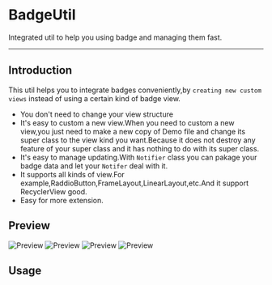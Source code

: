 # BadgeUtil
Integrated util to help you using badge and managing them fast.

---
## Introduction

This util helps you to integrate badges conveniently,by `creating new custom views` instead of using a certain kind of badge view.<br>
* You don't need to change your view structure
* It's easy to custom a new view.When you need to custom a new view,you just need to make a new copy of Demo file and change its super class to the view kind you want.Because it does not destroy any feature of your super class and it has nothing to do with its super class.
* It's easy to manage updating.With `Notifier` class you can pakage your badge data and let your `Notifer` deal with it.
* It supports all kinds of view.For example,RaddioButton,FrameLayout,LinearLayout,etc.And it support RecyclerView good.
* Easy for more extension.

## Preview
  ![Preview](https://github.com/wjdforever/BadgeUtil/blob/master/preview/Screenshot_20170820-102033.png)
  ![Preview](https://github.com/wjdforever/BadgeUtil/blob/master/preview/Screenshot_20170820-102044.png)
  ![Preview](https://github.com/wjdforever/BadgeUtil/blob/master/preview/Screenshot_20170820-102055.png)
  ![Preview](https://github.com/wjdforever/BadgeUtil/blob/master/preview/Screenshot_20170820-102125.png)
  
## Usage


